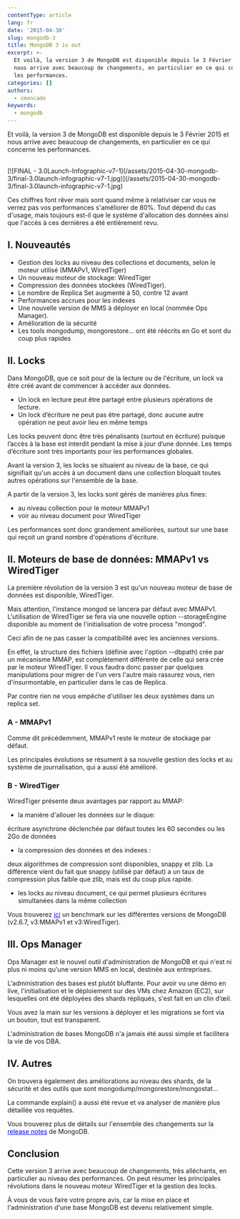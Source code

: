 ```yaml
---
contentType: article
lang: fr
date: '2015-04-30'
slug: mongodb-3
title: MongoDB 3 is out
excerpt: >-
  Et voilà, la version 3 de MongoDB est disponible depuis le 3 Février 2015 et
  nous arrive avec beaucoup de changements, en particulier en ce qui concerne
  les performances.
categories: []
authors:
  - cmoncade
keywords:
  - mongodb
---
```

Et voilà, la version 3 de MongoDB est disponible depuis le 3 Février 2015 et nous arrive avec beaucoup de changements, en particulier en ce qui concerne les performances.

<br/>
[![FINAL - 3.0Launch-Infographic-v7-1](/assets/2015-04-30-mongodb-3/final-3.0launch-infographic-v7-1.jpg)](/assets/2015-04-30-mongodb-3/final-3.0launch-infographic-v7-1.jpg)

Ces chiffres font rêver mais sont quand même à relativiser car vous ne verrez pas vos performances s'améliorer de 80%. Tout dépend du cas d'usage, mais toujours est-il que le système d'allocation des données ainsi que l'accès à ces dernières a été entièrement revu.

## I. Nouveautés

*   Gestion des locks au niveau des collections et documents, selon le moteur utilisé (MMAPv1, WiredTiger)
*   Un nouveau moteur de stockage: WiredTiger
*   Compression des données stockées (WiredTiger).
*   Le nombre de Replica Set augmenté à 50, contre 12 avant
*   Performances accrues pour les indexes
*   Une nouvelle version de MMS à déployer en local (nommée Ops Manager).
*   Amélioration de la sécurité
*   Les tools mongodump, mongorestore... ont été réécrits en Go et sont du coup plus rapides

## II. Locks

Dans MongoDB, que ce soit pour de la lecture ou de l'écriture, un lock va être créé avant de commencer à accéder aux données.

*   Un lock en lecture peut être partagé entre plusieurs opérations de lecture.
*   Un lock d’écriture ne peut pas être partagé, donc aucune autre opération ne peut avoir lieu en même temps

Les locks peuvent donc être très pénalisants (surtout en écriture) puisque l’accès à la base est interdit pendant la mise à jour d’une donnée. Les temps d’écriture sont très importants pour les performances globales.

Avant la version 3, les locks se situaient au niveau de la base, ce qui signifiait qu'un accès à un document dans une collection bloquait toutes autres opérations sur l'ensemble de la base.

A partir de la version 3, les locks sont gérés de manières plus fines:

*   au niveau collection pour le moteur MMAPv1
*   voir au niveau document pour WiredTiger

Les performances sont donc grandement améliorées, surtout sur une base qui reçoit un grand nombre d'opérations d'écriture.

## II. Moteurs de base de données: MMAPv1 vs WiredTiger

La première révolution de la version 3 est qu'un nouveau moteur de base de données est disponible, WiredTiger.

Mais attention, l'instance mongod se lancera par défaut avec MMAPv1\. L'utilisation de WiredTiger se fera via une nouvelle option --storageEngine disponible au moment de l'initialisation de votre process "mongod".

Ceci afin de ne pas casser la compatibilité avec les anciennes versions.

En effet, la structure des fichiers (définie avec l'option --dbpath) crée par un mécanisme MMAP, est complètement différente de celle qui sera crée par le moteur WiredTiger. Il vous faudra donc passer par quelques manipulations pour migrer de l'un vers l'autre mais rassurez vous, rien d'insurmontable, en particulier dans le cas de Replica.

Par contre rien ne vous empêche d'utiliser les deux systèmes dans un replica set.

### A - MMAPv1

Comme dit précédemment, MMAPv1 reste le moteur de stockage par défaut.

Les principales évolutions se résument à sa nouvelle gestion des locks et au système de journalisation, qui a aussi été amélioré.

### B - WiredTiger

WiredTiger présente deux avantages par rapport au MMAP:

*   la manière d'allouer les données sur le disque:

écriture asynchrone déclenchée par défaut toutes les 60 secondes ou les 2Go de données

*   la compression des données et des indexes :

deux algorithmes de compression sont disponibles, snappy et zlib. La différence vient du fait que snappy (utilisé par défaut) a un taux de compression plus faible que zlib, mais est du coup plus rapide.

*   les locks au niveau document, ce qui permet plusieurs écritures simultanées dans la même collection

Vous trouverez <a href="http://blog.ippon.fr/2015/03/11/mongodb-v3-la-revolution-22/" rel="nofollow noreferrer" style="color:#0000ff;">ici</a> un benchmark sur les différentes versions de MongoDB (v2.6.7, v3:MMAPv1 et v3:WiredTiger).

## III. Ops Manager

Ops Manager est le nouvel outil d'administration de MongoDB et qui n'est ni plus ni moins qu'une version MMS en local, destinée aux entreprises.

L'administration des bases est plutôt bluffante. Pour avoir vu une démo en live, l'initialisation et le déploiement sur des VMs chez Amazon (EC2), sur lesquelles ont été déployées des shards répliqués, s'est fait en un clin d’œil.

Vous avez la main sur les versions à déployer et les migrations se font via un bouton, tout est transparent.

L'administration de bases MongoDB n'a jamais été aussi simple et facilitera la vie de vos DBA.

## IV. Autres

On trouvera également des améliorations au niveau des shards, de la sécurité et des outils que sont mongodump/mongorestore/mongostat...

La commande explain() a aussi été revue et va analyser de manière plus détaillée vos requêtes.

Vous trouverez plus de détails sur l'ensemble des changements sur la <a href="http://docs.mongodb.org/manual/release-notes/3.0/" rel="nofollow noreferrer" style="color:#0000ff;">release notes</a> de MongoDB.

## Conclusion

Cette version 3 arrive avec beaucoup de changements, très alléchants, en particulier au niveau des performances. On peut résumer les principales révolutions dans le nouveau moteur WiredTiger et la gestion des locks.

À vous de vous faire votre propre avis, car la mise en place et l'administration d'une base MongoDB est devenu relativement simple.

